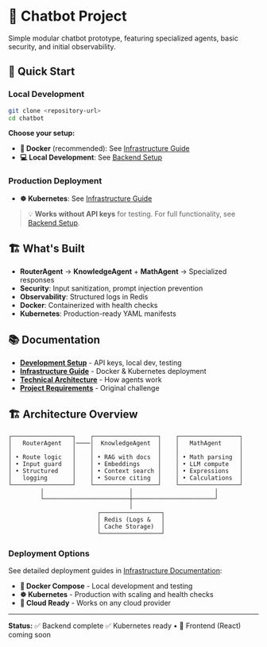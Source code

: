 # 🤖 Chatbot Project

Simple modular chatbot prototype, featuring specialized agents, basic security, and initial observability.

## 🚀 Quick Start

### Local Development
```bash
git clone <repository-url>
cd chatbot
```

**Choose your setup:**
- **🐳 Docker** (recommended): See [Infrastructure Guide](./infrastructure/README.md#-docker)
- **💻 Local Development**: See [Backend Setup](./backend/README.md)

### Production Deployment
- **☸️ Kubernetes**: See [Infrastructure Guide](./infrastructure/README.md#️-kubernetes)

> 💡 **Works without API keys** for testing. For full functionality, see [Backend Setup](./backend/README.md).

## 🏗️ What's Built

- **RouterAgent** → **KnowledgeAgent** + **MathAgent** → Specialized responses
- **Security**: Input sanitization, prompt injection prevention  
- **Observability**: Structured logs in Redis
- **Docker**: Containerized with health checks
- **Kubernetes**: Production-ready YAML manifests

## 📚 Documentation

- **[Development Setup](./backend/README.md)** - API keys, local dev, testing
- **[Infrastructure Guide](./infrastructure/README.md)** - Docker & Kubernetes deployment
- **[Technical Architecture](./backend/docs/README.md)** - How agents work
- **[Project Requirements](./docs/challenge.md)** - Original challenge

## 🏗️ Architecture Overview

```
┌─────────────────┐    ┌──────────────────┐    ┌─────────────────┐
│   RouterAgent   │────│  KnowledgeAgent  │    │   MathAgent     │
│                 │    │                  │    │                 │
│ • Route logic   │    │ • RAG with docs  │    │ • Math parsing  │
│ • Input guard   │    │ • Embeddings     │    │ • LLM compute   │
│ • Structured    │    │ • Context search │    │ • Expressions   │
│   logging       │    │ • Source citing  │    │ • Calculations  │
└─────────────────┘    └──────────────────┘    └─────────────────┘
         │                        │                       │
         └────────────────────────┼───────────────────────┘
                                  │
                         ┌─────────────────┐
                         │ Redis (Logs &   │
                         │ Cache Storage)  │
                         └─────────────────┘
```

### Deployment Options

See detailed deployment guides in [Infrastructure Documentation](./infrastructure/README.md):
- **🐳 Docker Compose** - Local development and testing
- **☸️ Kubernetes** - Production with scaling and health checks
- **🚀 Cloud Ready** - Works on any cloud provider

---
**Status:** ✅ Backend complete ✅ Kubernetes ready • 🚧 Frontend (React) coming soon 
